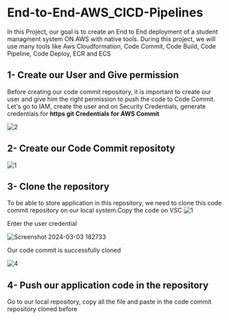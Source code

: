 # End-to-End-AWS_CICD-Pipelines

In this Project, our goal is to create an End to End deployment of a student managment system ON AWS with native tools. During this project, we will use many tools like Aws Cloudformation, Code Commit, Code Build, Code Pipeline, Code Deploy, ECR and ECS

## 1- Create our User and Give permission
Before creating our code commit repository, it is important to create our user and give him the right permission to push the code to Code Commit. Let's go to IAM, create the user and on Security Credentials, generate credentials for **https git Credentials for AWS Commit**

![2](https://github.com/adrydry/End-to-End-AWS_CICD-Pipelines/assets/102819001/cca1b465-cb67-4145-9f1d-717301e359f0)

## 2- Create our Code Commit repositoty
![1](https://github.com/adrydry/End-to-End-AWS_CICD-Pipelines/assets/102819001/89f92165-8595-4919-ad6f-452b6db3700e)


## 3- Clone the repository
To be able to store application in this repository, we need to clone this code commit repository on our local system.Copy the code on VSC
![1](https://github.com/adrydry/End-to-End-AWS_CICD-Pipelines/assets/102819001/babbda6f-b9f2-4b32-939f-ea0f7870308b)

 Enter the user credential
 
![Screenshot 2024-03-03 182733](https://github.com/adrydry/End-to-End-AWS_CICD-Pipelines/assets/102819001/23e5aa4d-c966-4545-a3aa-7de3de3d9404)

Our code commit is successfully cloned

![4](https://github.com/adrydry/End-to-End-AWS_CICD-Pipelines/assets/102819001/f2147688-e24b-4312-b31e-b3e1ad015d10)

## 4- Push our application code in the repository

Go to our local repository, copy all the file and paste in the code commit repository cloned before
